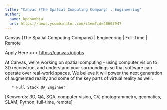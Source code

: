 ```yaml
---
title: "Canvas (The Spatial Computing Company) : Engineering"
author:
  name: kpdoumbia
  url: https://news.ycombinator.com/item?id=40607947
---
```

Canvas (The Spatial Computing Company) | Engineering | Full-Time | Remote

Apply Here &gt;&gt;&gt; <a href="https:&#x2F;&#x2F;canvas.io&#x2F;jobs" rel="nofollow">https:&#x2F;&#x2F;canvas.io&#x2F;jobs</a>

At Canvas, we’re working on spatial computing - using computer vision to 3D reconstruct and understand your surroundings so that software can operate over real-world spaces. We believe it will power the next generation of augmented reality and some of the key parts of virtual reality as well.

<pre><code>   * Full Stack QA Engineer
</code></pre>
[Keywords: 3D, QA, SQA, computer vision, CV, photogrammetry, geomatics, SLAM, Python, full-time, remote]
